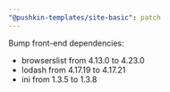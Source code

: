 ```yaml
---
"@pushkin-templates/site-basic": patch
---
```


Bump front-end dependencies:
- browserslist from 4.13.0 to 4.23.0
- lodash from 4.17.19 to 4.17.21
- ini from 1.3.5 to 1.3.8
